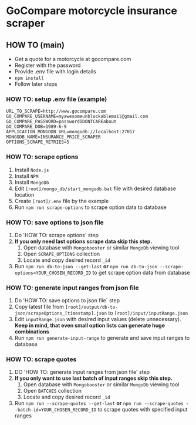 # GoCompare motorcycle insurance scraper #

## HOW TO (main) ##

* Get a quote for a motorcycle at gocompare.com
* Register with the password
* Provide .env file with login details
* `npm install`
* Follow later steps

### HOW TO: setup .env file (example) ###

```text
URL_TO_SCRAPE=http://www.gocompare.com
GO_COMPARE_USERNAME=myawesomeunblockablemail@gmail.com
GO_COMPARE_PASSWORD=passwordIDONTCAREabout
GO_COMPARE_DOB=1989-6-9
APPLICATION_MONGODB_URL=mongodb://localhost:27017
MONGODB_NAME=INSURANCE_PRICE_SCRAPER
OPTIONS_SCRAPE_RETRIES=5
```

### HOW TO: scrape options ###

1. Install `Node.js`
2. Install `NPM`
3. Install `MongoDb`
4. Edit `[root]/mongo_db/start_mongodb.bat` file with desired database location
5. Create `[root]/.env` file by the example
6. Run `npm run scrape-options` to scrape option data to database

### HOW TO: save options to json file ###

1. Do 'HOW TO: scrape options` step
2. **If you only need last options scrape data skip this step.**
    1. Open database with `Mongobooster` or similar `MongoDb` viewing tool
    2. Open `SCRAPE_OPTIONS` collection
    3. Locate and copy desired record `_id`
3. Run `npm run db-to-json --get-last` **or** `npm run db-to-json --scrape-options=YOUR_CHOSEN_RECORD_ID` to get scrape option data from database

### HOW TO: generate input ranges from json file ###

1. Do 'HOW TO: save options to json file` step
2. Copy latest file from `[root]/output/db-to-json/scrapeOptions_[timestamp].json` to `[root]/input/inputRange.json`
3. Edit `inputRange.json` with desired input values (delete unnecessary). **Keep in mind, that even small option lists can generate huge combinations**
4. Run `npm run generate-input-range` to generate and save input ranges to database

### HOW TO: scrape quotes ###

1. DO 'HOW TO: generate input ranges from json file' step
2. **If you only want to use last batch of input ranges skip this step.**
    1. Open database with `Mongobooster` or similar `MongoDb` viewing tool
    2. Open `BATCHES` collection
    3. Locate and copy desired record `_id`
3. Run `npm run --scrape-quotes --get-last` **or** `npm run --scrape-quotes --batch-id=YOUR_CHOSEN_RECORD_ID` to scrape quotes with specified input ranges